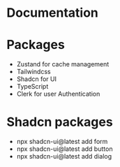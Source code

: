 # Documentation

# Packages

- Zustand for cache management
- Tailwindcss
- Shadcn for UI
- TypeScript
- Clerk for user Authentication

# Shadcn packages

- npx shadcn-ui@latest add form
- npx shadcn-ui@latest add button
- npx shadcn-ui@latest add dialog
